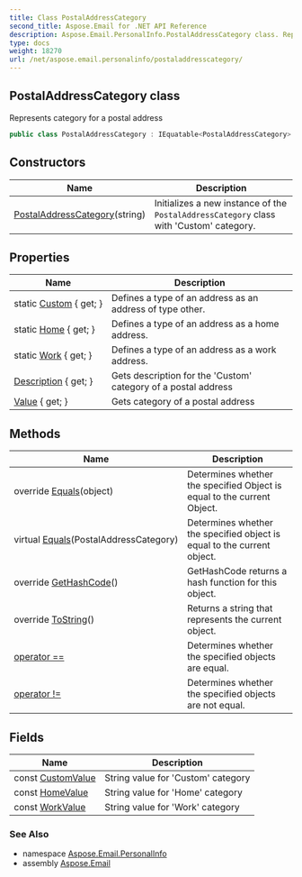 ```yaml
---
title: Class PostalAddressCategory
second_title: Aspose.Email for .NET API Reference
description: Aspose.Email.PersonalInfo.PostalAddressCategory class. Represents category for a postal address
type: docs
weight: 18270
url: /net/aspose.email.personalinfo/postaladdresscategory/
---
```

## PostalAddressCategory class

Represents category for a postal address

```csharp
public class PostalAddressCategory : IEquatable<PostalAddressCategory>
```

## Constructors

| Name | Description |
| --- | --- |
| [PostalAddressCategory](postaladdresscategory/)(string) | Initializes a new instance of the `PostalAddressCategory` class with 'Custom' category. |

## Properties

| Name | Description |
| --- | --- |
| static [Custom](../../aspose.email.personalinfo/postaladdresscategory/custom/) { get; } | Defines a type of an address as an address of type other. |
| static [Home](../../aspose.email.personalinfo/postaladdresscategory/home/) { get; } | Defines a type of an address as a home address. |
| static [Work](../../aspose.email.personalinfo/postaladdresscategory/work/) { get; } | Defines a type of an address as a work address. |
| [Description](../../aspose.email.personalinfo/postaladdresscategory/description/) { get; } | Gets description for the 'Custom' category of a postal address |
| [Value](../../aspose.email.personalinfo/postaladdresscategory/value/) { get; } | Gets category of a postal address |

## Methods

| Name | Description |
| --- | --- |
| override [Equals](../../aspose.email.personalinfo/postaladdresscategory/equals/#equals_1)(object) | Determines whether the specified Object is equal to the current Object. |
| virtual [Equals](../../aspose.email.personalinfo/postaladdresscategory/equals/#equals)(PostalAddressCategory) | Determines whether the specified object is equal to the current object. |
| override [GetHashCode](../../aspose.email.personalinfo/postaladdresscategory/gethashcode/)() | GetHashCode returns a hash function for this object. |
| override [ToString](../../aspose.email.personalinfo/postaladdresscategory/tostring/)() | Returns a string that represents the current object. |
| [operator ==](../../aspose.email.personalinfo/postaladdresscategory/op_equality/) | Determines whether the specified objects are equal. |
| [operator !=](../../aspose.email.personalinfo/postaladdresscategory/op_inequality/) | Determines whether the specified objects are not equal. |

## Fields

| Name | Description |
| --- | --- |
| const [CustomValue](../../aspose.email.personalinfo/postaladdresscategory/customvalue/) | String value for 'Custom' category |
| const [HomeValue](../../aspose.email.personalinfo/postaladdresscategory/homevalue/) | String value for 'Home' category |
| const [WorkValue](../../aspose.email.personalinfo/postaladdresscategory/workvalue/) | String value for 'Work' category |

### See Also

* namespace [Aspose.Email.PersonalInfo](../../aspose.email.personalinfo/)
* assembly [Aspose.Email](../../)


